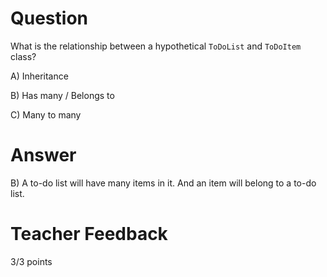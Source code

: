 # Question

What is the relationship between a hypothetical `ToDoList` and `ToDoItem` class?

A) Inheritance

B) Has many / Belongs to

C) Many to many

# Answer
B) A to-do list will have many items in it. And an item will belong to a to-do list.  


# Teacher Feedback

3/3 points